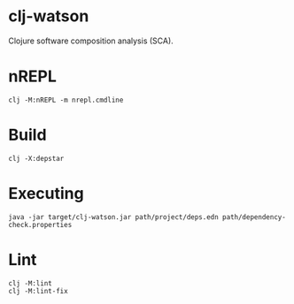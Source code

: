 # clj-watson
Clojure software composition analysis (SCA).

# nREPL
`clj -M:nREPL -m nrepl.cmdline`

# Build
`clj -X:depstar`

# Executing
`java -jar target/clj-watson.jar path/project/deps.edn path/dependency-check.properties` 

# Lint
```
clj -M:lint
clj -M:lint-fix
```